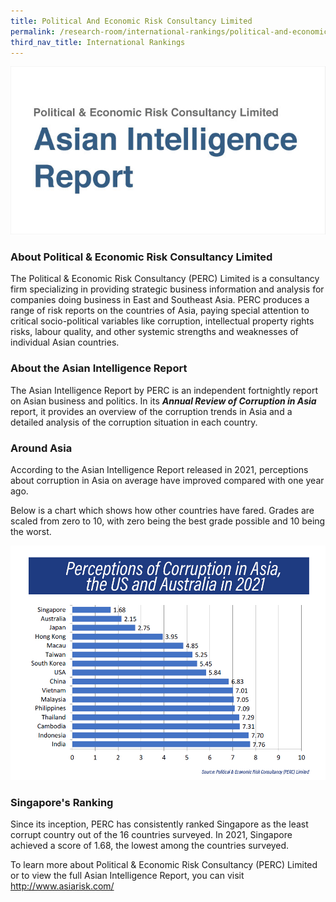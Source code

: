 ```yaml
---
title: Political And Economic Risk Consultancy Limited
permalink: /research-room/international-rankings/political-and-economic-risk-consultancy-limited/
third_nav_title: International Rankings
---
```



<img src="/images/research-rm_political-economic-risk.jpg" alt="political and economic risk">

### **About Political & Economic Risk Consultancy Limited**

The Political & Economic Risk Consultancy (PERC) Limited is a consultancy firm specializing in providing strategic business information and analysis for companies doing business in East and Southeast Asia. PERC produces a range of risk reports on the countries of Asia, paying special attention to critical socio-political variables like corruption, intellectual property rights risks, labour quality, and other systemic strengths and weaknesses of individual Asian countries.

### **About the Asian Intelligence Report**

The Asian Intelligence Report by PERC is an independent fortnightly report on Asian business and politics. In its ***Annual Review of Corruption in Asia*** report, it provides an overview of the corruption trends in Asia and a detailed analysis of the corruption situation in each country.

### **Around Asia**

According to the Asian Intelligence Report released in 2021, perceptions about corruption in Asia on average have improved compared with one year ago.

Below is a chart which shows how other countries have fared. Grades are scaled from zero to 10, with zero being the best grade possible and 10 being the worst.

<img src="/images/perc2021.jpg" alt="perceptions about corruption in asia chart">

### **Singapore's Ranking**

Since its inception, PERC has consistently ranked Singapore as the least corrupt country out of the 16 countries surveyed. In 2021, Singapore achieved a score of 1.68, the lowest among the countries surveyed.

To learn more about Political & Economic Risk Consultancy (PERC) Limited or to view the full Asian Intelligence Report, you can visit <a href="http://www.asiarisk.com/" target="_blank">http://www.asiarisk.com/</a>



